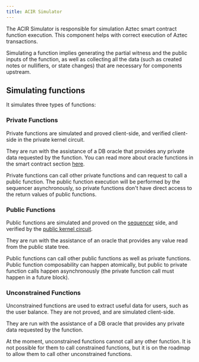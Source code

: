 ```yaml
---
title: ACIR Simulator
---
```


The ACIR Simulator is responsible for simulation Aztec smart contract function execution. This component helps with correct execution of Aztec transactions.

Simulating a function implies generating the partial witness and the public inputs of the function, as well as collecting all the data (such as created notes or nullifiers, or state changes) that are necessary for components upstream.

## Simulating functions

It simulates three types of functions:

### Private Functions

Private functions are simulated and proved client-side, and verified client-side in the private kernel circuit.

They are run with the assistance of a DB oracle that provides any private data requested by the function. You can read more about oracle functions in the smart contract section [here](../../../developers/contracts/writing_a_contract/oracles/main.md).

Private functions can call other private functions and can request to call a public function. The public function execution will be performed by the sequencer asynchronously, so private functions don't have direct access to the return values of public functions.

### Public Functions

Public functions are simulated and proved on the [sequencer](../nodes_clients/sequencer/main.md) side, and verified by the [public kernel circuit](../circuits/kernels/public_kernel.md).

They are run with the assistance of an oracle that provides any value read from the public state tree.

Public functions can call other public functions as well as private functions. Public function composability can happen atomically, but public to private function calls happen asynchronously (the private function call must happen in a future block).

### Unconstrained Functions

Unconstrained functions are used to extract useful data for users, such as the user balance. They are not proved, and are simulated client-side.

They are run with the assistance of a DB oracle that provides any private data requested by the function.

At the moment, unconstrained functions cannot call any other function. It is not possible for them to call constrained functions, but it is on the roadmap to allow them to call other unconstrained functions.
